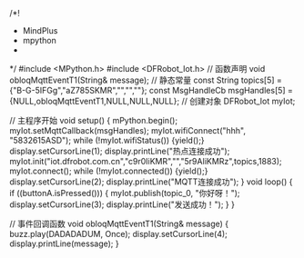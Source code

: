/*!
 * MindPlus
 * mpython
 *
 */
#include <MPython.h>
#include <DFRobot_Iot.h>
// 函数声明
void obloqMqttEventT1(String& message);
// 静态常量
const String topics[5] = {"B-G-5IFGg","aZ785SKMR","","",""};
const MsgHandleCb msgHandles[5] = {NULL,obloqMqttEventT1,NULL,NULL,NULL};
// 创建对象
DFRobot_Iot myIot;


// 主程序开始
void setup() {
	mPython.begin();
	myIot.setMqttCallback(msgHandles);
	myIot.wifiConnect("hhh", "5832615ASD");
	while (!myIot.wifiStatus()) {yield();}
	display.setCursorLine(1);
	display.printLine("热点连接成功");
	myIot.init("iot.dfrobot.com.cn","c9r0IiKMR","","5r9AIiKMRz",topics,1883);
	myIot.connect();
	while (!myIot.connected()) {yield();}
	display.setCursorLine(2);
	display.printLine("MQTT连接成功");
}
void loop() {
	if ((buttonA.isPressed())) {
		myIot.publish(topic_0, "你好呀！");
		display.setCursorLine(3);
		display.printLine("发送成功！");
	}
}


// 事件回调函数
void obloqMqttEventT1(String& message) {
	buzz.play(DADADADUM, Once);
	display.setCursorLine(4);
	display.printLine(message);
}
